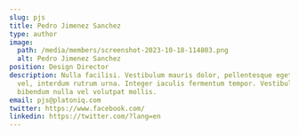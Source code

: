 ```yaml
---
slug: pjs
title: Pedro Jimenez Sanchez
type: author
image:
  path: /media/members/screenshot-2023-10-18-114803.png
  alt: Pedro Jimenez Sanchez
position: Design Director
description: Nulla facilisi. Vestibulum mauris dolor, pellentesque eget nibh
  vel, interdum rutrum urna. Integer iaculis fermentum tempor. Vestibulum
  bibendum nulla vel volutpat mollis.
email: pjs@platoniq.com
twitter: https://www.facebook.com/
linkedin: https://twitter.com/?lang=en
---
```


